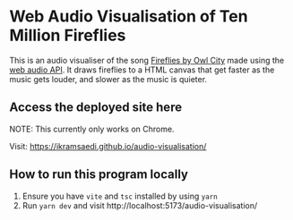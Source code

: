 # Web Audio Visualisation of Ten Million Fireflies

This is an audio visualiser of the song [Fireflies by Owl City](https://www.youtube.com/watch?v=psuRGfAaju4) made using the [web audio API](https://developer.mozilla.org/en-US/docs/Web/API/Web_Audio_API/Visualizations_with_Web_Audio_API). It draws fireflies to a HTML canvas that get faster as the music gets louder, and slower as the music is quieter.

## Access the deployed site here

NOTE: This currently only works on Chrome.

Visit: https://ikramsaedi.github.io/audio-visualisation/

## How to run this program locally

1. Ensure you have `vite` and `tsc` installed by using `yarn`
2. Run `yarn dev` and visit http://localhost:5173/audio-visualisation/
